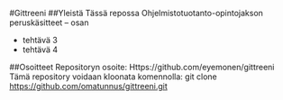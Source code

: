 #Gittreeni
##Yleistä
Tässä repossa Ohjelmistotuotanto-opintojakson peruskäsitteet – osan 
- tehtävä 3
- tehtävä 4

##Osoitteet
Repositoryn osoite: Https://github.com/eyemonen/gittreeni
Tämä repository voidaan kloonata komennolla:
git clone https://github.com/omatunnus/gittreeni.git
